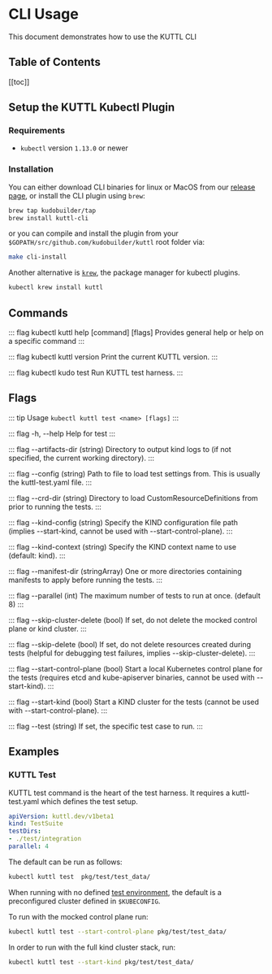 # CLI Usage

This document demonstrates how to use the KUTTL CLI

<h2>Table of Contents</h2>

[[toc]]

## Setup the KUTTL Kubectl Plugin

### Requirements

- `kubectl` version `1.13.0` or newer

### Installation

You can either download CLI binaries for linux or MacOS from our [release page](https://github.com/kudobuilder/kuttl/releases), or install the CLI plugin using `brew`:

```bash
brew tap kudobuilder/tap
brew install kuttl-cli
```

or you can compile and install the plugin from your `$GOPATH/src/github.com/kudobuilder/kuttl` root folder via:

```bash
make cli-install
```

Another alternative is [`krew`](https://github.com/kubernetes-sigs/krew), the package manager for kubectl plugins.

```bash
kubectl krew install kuttl
```

## Commands

::: flag kubectl kuttl help [command] [flags]
Provides general help or help on a specific command
:::

::: flag kubectl kuttl version
Print the current KUTTL version.
:::

::: flag kubectl kudo test
Run KUTTL test harness.
:::



## Flags

::: tip Usage
`kubectl kuttl test <name> [flags]`
:::

::: flag -h, --help
Help for test
:::

::: flag --artifacts-dir (string)
Directory to output kind logs to (if not specified, the current working directory).
:::

::: flag --config (string)
Path to file to load test settings from. This is usually the kuttl-test.yaml file.
:::

::: flag --crd-dir (string)
Directory to load CustomResourceDefinitions from prior to running the tests.
:::

::: flag --kind-config (string)
Specify the KIND configuration file path (implies --start-kind, cannot be used with --start-control-plane).
:::

::: flag --kind-context (string)
Specify the KIND context name to use (default: kind).
:::

::: flag --manifest-dir (stringArray)
One or more directories containing manifests to apply before running the tests.
:::

::: flag --parallel (int)
The maximum number of tests to run at once. (default 8)
:::

::: flag --skip-cluster-delete (bool)
If set, do not delete the mocked control plane or kind cluster.
:::

::: flag --skip-delete (bool)
If set, do not delete resources created during tests (helpful for debugging test failures, implies --skip-cluster-delete).
:::

::: flag --start-control-plane (bool)
Start a local Kubernetes control plane for the tests (requires etcd and kube-apiserver binaries, cannot be used with --start-kind).
:::

::: flag --start-kind (bool)
Start a KIND cluster for the tests (cannot be used with --start-control-plane).
:::

::: flag --test (string)
If set, the specific test case to run.
:::


## Examples

### KUTTL Test

KUTTL test command is the heart of the test harness.  It requires a kuttl-test.yaml which defines the test setup.

```yaml
apiVersion: kuttl.dev/v1beta1
kind: TestSuite
testDirs:
- ./test/integration
parallel: 4
```

The default can be run as follows:
```bash
kubectl kuttl test  pkg/test/test_data/
```
When running with no defined [test environment](testing/test-environments.md), the default is a preconfigured cluster defined in `$KUBECONFIG`.

To run with the mocked control plane run:
```bash
kubectl kuttl test --start-control-plane pkg/test/test_data/
```

In order to run with the full kind cluster stack, run:
```bash
kubectl kuttl test --start-kind pkg/test/test_data/
```
